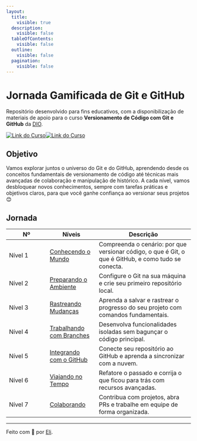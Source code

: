 ```yaml
---
layout:
  title:
    visible: true
  description:
    visible: false
  tableOfContents:
    visible: false
  outline:
    visible: false
  pagination:
    visible: false
---
```


# Jornada Gamificada de Git e GitHub

Repositório desenvolvido para fins educativos, com a disponibilização de materiais de apoio para o curso **Versionamento de Código com Git e GitHub** da [DIO](https://www.dio.me/).

[![Link do Curso](https://img.shields.io/badge/%E2%96%B6-000?style=for-the-badge\&logo=movie\&logoColor=E94D5F)](https://web.dio.me/course/versionamento-de-codigo-com-git-e-github/learning/f3cbaa66-efbd-4c25-842e-2069c188c066)[![Link do Curso](https://img.shields.io/badge/Acesse%20o%20Curso%20na%20Plataforma-E94D5F?style=for-the-badge)](https://web.dio.me/course/versionamento-de-codigo-com-git-e-github/learning/f3cbaa66-efbd-4c25-842e-2069c188c066)

## Objetivo

Vamos explorar juntos o universo do Git e do GitHub, aprendendo desde os conceitos fundamentais de versionamento de código até técnicas mais avançadas de colaboração e manipulação de histórico. A cada nível, vamos desbloquear novos conhecimentos, sempre com tarefas práticas e objetivos claros, para que você ganhe confiança ao versionar seus projetos 😊

## Jornada

<table><thead><tr><th width="95">Nº</th><th>Níveis</th><th>Descrição</th></tr></thead><tbody><tr><td>Nível 1</td><td><a href="broken-reference">Conhecendo o Mundo</a></td><td>Compreenda o cenário: por que versionar código, o que é Git, o que é GitHub, e como tudo se conecta.</td></tr><tr><td>Nível 2</td><td><a href="nivel-2-preparando-o-ambiente/02-instalacao-configuracao-e-autenticacao.md">Preparando o Ambiente</a></td><td>Configure o Git na sua máquina e crie seu primeiro repositório local.</td></tr><tr><td>Nível 3</td><td><a href="nivel-3-rastreando-mudancas/entendendo-commits-e-status.md">Rastreando Mudanças</a></td><td>Aprenda a salvar e rastrear o progresso do seu projeto com comandos fundamentais.</td></tr><tr><td>Nível 4</td><td><a href="nivel-4-trabalhando-com-branches/criando-uma-nova-branch.md">Trabalhando com Branches</a></td><td>Desenvolva funcionalidades isoladas sem bagunçar o código principal.</td></tr><tr><td>Nível 5</td><td><a href="nivel-5-integrando-com-github/conectando-seu-repositorio-local-ao-github.md">Integrando com o GitHub</a></td><td>Conecte seu repositório ao GitHub e aprenda a sincronizar com a nuvem.</td></tr><tr><td>Nível 6</td><td><a href="nivel-6-viajando-no-tempo/alterando-a-mensagem-de-um-commit.md">Viajando no Tempo</a></td><td>Refatore o passado e corrija o que ficou para trás com recursos avançadas.</td></tr><tr><td>Nível 7</td><td><a href="nivel-7-colaborando/criando-um-pull-request.md">Colaborando</a></td><td>Contribua com projetos, abra PRs e trabalhe em equipe de forma organizada.</td></tr></tbody></table>



***

Feito com 💙 por [Eli](https://github.com/elidianaandrade).
